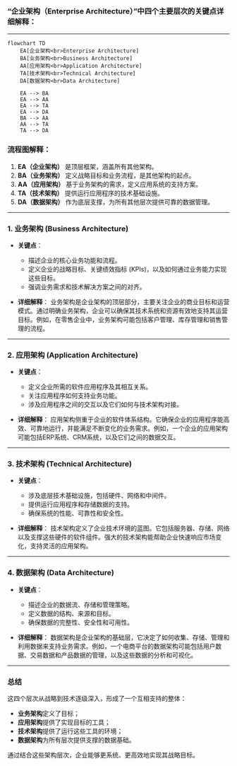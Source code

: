 ### “企业架构（Enterprise Architecture）”中四个主要层次的关键点详细解释：

---

```mermaid
flowchart TD
    EA[企业架构<br>Enterprise Architecture]
    BA[业务架构<br>Business Architecture]
    AA[应用架构<br>Application Architecture]
    TA[技术架构<br>Technical Architecture]
    DA[数据架构<br>Data Architecture]

    EA --> BA
    EA --> AA
    EA --> TA
    EA --> DA
    BA --> AA
    AA --> TA
    TA --> DA
```

### 流程图解释：
1. **EA（企业架构）** 是顶层框架，涵盖所有其他架构。
2. **BA（业务架构）** 定义战略目标和业务流程，是其他架构的起点。
3. **AA（应用架构）** 基于业务架构的需求，定义应用系统的支持方案。
4. **TA（技术架构）** 提供运行应用程序的技术基础设施。
5. **DA（数据架构）** 作为底层支撑，为所有其他层次提供可靠的数据管理。

---

### 1. **业务架构 (Business Architecture)**
- **关键点**：
  - 描述企业的核心业务功能和流程。
  - 定义企业的战略目标、关键绩效指标 (KPIs)，以及如何通过业务能力实现这些目标。
  - 强调业务需求和技术解决方案之间的对齐。

- **详细解释**：
  业务架构是企业架构的顶层部分，主要关注企业的商业目标和运营模式。通过明确业务架构，企业可以确保其技术系统和资源有效地支持其运营目标。例如，在零售企业中，业务架构可能包括客户管理、库存管理和销售管理的流程。

---

### 2. **应用架构 (Application Architecture)**
- **关键点**：
  - 定义企业所需的软件应用程序及其相互关系。
  - 关注应用程序如何支持业务功能。
  - 涉及应用程序之间的交互以及它们如何与技术架构对接。

- **详细解释**：
  应用架构侧重于企业的软件体系结构。它确保企业的应用程序能高效、可靠地运行，并能满足不断变化的业务需求。例如，一个企业的应用架构可能包括ERP系统、CRM系统，以及它们之间的数据交互。

---

### 3. **技术架构 (Technical Architecture)**
- **关键点**：
  - 涉及底层技术基础设施，包括硬件、网络和中间件。
  - 提供运行应用程序和存储数据的支持。
  - 确保系统的性能、可靠性和安全性。

- **详细解释**：
  技术架构定义了企业技术环境的蓝图。它包括服务器、存储、网络以及支撑这些硬件的软件组件。强大的技术架构能帮助企业快速响应市场变化，支持灵活的应用架构。

---

### 4. **数据架构 (Data Architecture)**
- **关键点**：
  - 描述企业的数据流、存储和管理策略。
  - 定义数据的结构、来源和目标。
  - 确保数据的完整性、安全性和可用性。

- **详细解释**：
  数据架构是企业架构的基础层，它决定了如何收集、存储、管理和利用数据来支持业务需求。例如，一个电商平台的数据架构可能包括用户数据、交易数据和产品数据的管理，以及这些数据的分析和可视化。

---

### 总结
这四个层次从战略到技术逐级深入，形成了一个互相支持的整体：
- **业务架构**定义了目标；
- **应用架构**提供了实现目标的工具；
- **技术架构**提供了运行这些工具的环境；
- **数据架构**为所有层次提供支撑的数据基础。

通过结合这些架构层次，企业能够更系统、更高效地实现其战略目标。
